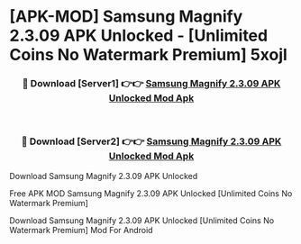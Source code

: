 # [APK-MOD] Samsung Magnify 2.3.09 APK Unlocked - [Unlimited Coins No Watermark Premium] 5xojl



<div align="center">
<h3>🔴 Download [Server1] 👉👉 <a href="https://momento.my/?title=Samsung_Magnify_2.3.09_APK_Unlocked">Samsung Magnify 2.3.09 APK Unlocked Mod Apk</a></h3><br>

<h3>🔴 Download [Server2] 👉👉 <a href="https://momento.my/?title=Samsung_Magnify_2.3.09_APK_Unlocked">Samsung Magnify 2.3.09 APK Unlocked Mod Apk</a></h3>
</div>



Download Samsung Magnify 2.3.09 APK Unlocked 

Free APK MOD Samsung Magnify 2.3.09 APK Unlocked [Unlimited Coins No Watermark Premium]

Download Samsung Magnify 2.3.09 APK Unlocked [Unlimited Coins No Watermark Premium] Mod For Android
